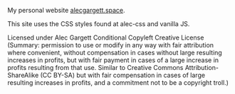 My personal website [alecgargett.space](https://alecgargett.space/).

This site uses the CSS styles found at alec-css and vanilla JS.

Licensed under Alec Gargett Conditional Copyleft Creative License (Summary: permission to use or modify in any way with fair attribution where convenient, without compensation in cases without large resulting increases in profits, but with fair payment in cases of a large increase in profits resulting from that use. Similar to Creative Commons Attribution-ShareAlike (CC BY-SA) but with fair compensation in cases of large resulting increases in profits, and a commitment not to be a copyright troll.)